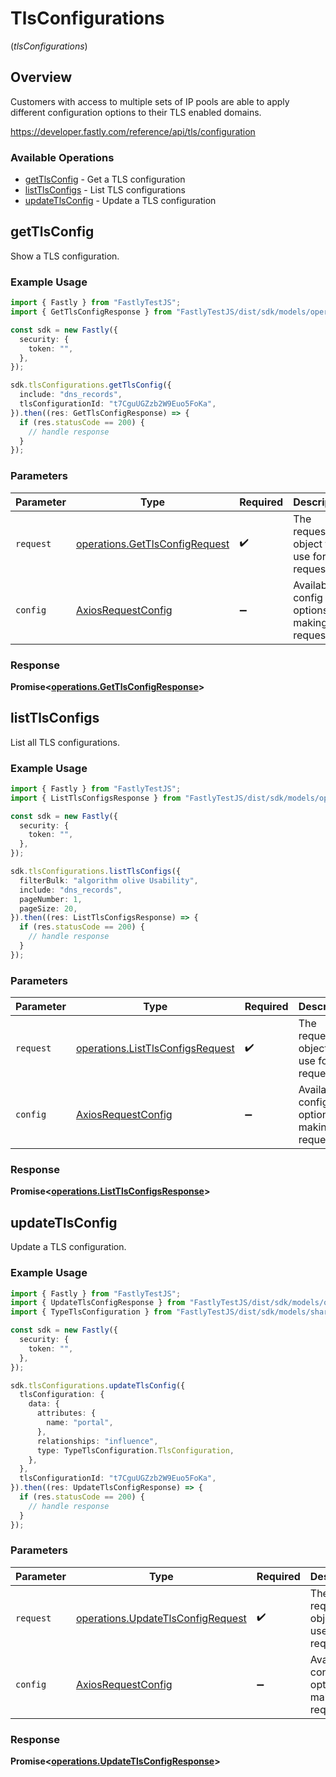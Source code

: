 # TlsConfigurations
(*tlsConfigurations*)

## Overview

Customers with access to multiple sets of IP pools are able to apply different configuration options to their TLS enabled domains.

<https://developer.fastly.com/reference/api/tls/configuration>
### Available Operations

* [getTlsConfig](#gettlsconfig) - Get a TLS configuration
* [listTlsConfigs](#listtlsconfigs) - List TLS configurations
* [updateTlsConfig](#updatetlsconfig) - Update a TLS configuration

## getTlsConfig

Show a TLS configuration.

### Example Usage

```typescript
import { Fastly } from "FastlyTestJS";
import { GetTlsConfigResponse } from "FastlyTestJS/dist/sdk/models/operations";

const sdk = new Fastly({
  security: {
    token: "",
  },
});

sdk.tlsConfigurations.getTlsConfig({
  include: "dns_records",
  tlsConfigurationId: "t7CguUGZzb2W9Euo5FoKa",
}).then((res: GetTlsConfigResponse) => {
  if (res.statusCode == 200) {
    // handle response
  }
});
```

### Parameters

| Parameter                                                                        | Type                                                                             | Required                                                                         | Description                                                                      |
| -------------------------------------------------------------------------------- | -------------------------------------------------------------------------------- | -------------------------------------------------------------------------------- | -------------------------------------------------------------------------------- |
| `request`                                                                        | [operations.GetTlsConfigRequest](../../models/operations/gettlsconfigrequest.md) | :heavy_check_mark:                                                               | The request object to use for the request.                                       |
| `config`                                                                         | [AxiosRequestConfig](https://axios-http.com/docs/req_config)                     | :heavy_minus_sign:                                                               | Available config options for making requests.                                    |


### Response

**Promise<[operations.GetTlsConfigResponse](../../models/operations/gettlsconfigresponse.md)>**


## listTlsConfigs

List all TLS configurations.

### Example Usage

```typescript
import { Fastly } from "FastlyTestJS";
import { ListTlsConfigsResponse } from "FastlyTestJS/dist/sdk/models/operations";

const sdk = new Fastly({
  security: {
    token: "",
  },
});

sdk.tlsConfigurations.listTlsConfigs({
  filterBulk: "algorithm olive Usability",
  include: "dns_records",
  pageNumber: 1,
  pageSize: 20,
}).then((res: ListTlsConfigsResponse) => {
  if (res.statusCode == 200) {
    // handle response
  }
});
```

### Parameters

| Parameter                                                                            | Type                                                                                 | Required                                                                             | Description                                                                          |
| ------------------------------------------------------------------------------------ | ------------------------------------------------------------------------------------ | ------------------------------------------------------------------------------------ | ------------------------------------------------------------------------------------ |
| `request`                                                                            | [operations.ListTlsConfigsRequest](../../models/operations/listtlsconfigsrequest.md) | :heavy_check_mark:                                                                   | The request object to use for the request.                                           |
| `config`                                                                             | [AxiosRequestConfig](https://axios-http.com/docs/req_config)                         | :heavy_minus_sign:                                                                   | Available config options for making requests.                                        |


### Response

**Promise<[operations.ListTlsConfigsResponse](../../models/operations/listtlsconfigsresponse.md)>**


## updateTlsConfig

Update a TLS configuration.

### Example Usage

```typescript
import { Fastly } from "FastlyTestJS";
import { UpdateTlsConfigResponse } from "FastlyTestJS/dist/sdk/models/operations";
import { TypeTlsConfiguration } from "FastlyTestJS/dist/sdk/models/shared";

const sdk = new Fastly({
  security: {
    token: "",
  },
});

sdk.tlsConfigurations.updateTlsConfig({
  tlsConfiguration: {
    data: {
      attributes: {
        name: "portal",
      },
      relationships: "influence",
      type: TypeTlsConfiguration.TlsConfiguration,
    },
  },
  tlsConfigurationId: "t7CguUGZzb2W9Euo5FoKa",
}).then((res: UpdateTlsConfigResponse) => {
  if (res.statusCode == 200) {
    // handle response
  }
});
```

### Parameters

| Parameter                                                                              | Type                                                                                   | Required                                                                               | Description                                                                            |
| -------------------------------------------------------------------------------------- | -------------------------------------------------------------------------------------- | -------------------------------------------------------------------------------------- | -------------------------------------------------------------------------------------- |
| `request`                                                                              | [operations.UpdateTlsConfigRequest](../../models/operations/updatetlsconfigrequest.md) | :heavy_check_mark:                                                                     | The request object to use for the request.                                             |
| `config`                                                                               | [AxiosRequestConfig](https://axios-http.com/docs/req_config)                           | :heavy_minus_sign:                                                                     | Available config options for making requests.                                          |


### Response

**Promise<[operations.UpdateTlsConfigResponse](../../models/operations/updatetlsconfigresponse.md)>**

